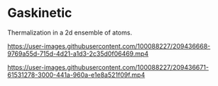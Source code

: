 # Gaskinetic

Thermalization in a 2d ensemble of atoms.



https://user-images.githubusercontent.com/100088227/209436668-9769a55d-715d-4d21-a1d3-2c35d0f06469.mp4



https://user-images.githubusercontent.com/100088227/209436671-61531278-3000-441a-960a-e1e8a521f09f.mp4


